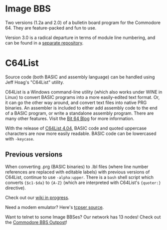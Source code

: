 # Image BBS
Two versions (1.2a and 2.0) of a bulletin board program for the Commodore 64.
They are feature-packed and fun to use.

Version 3.0 is a radical departure in terms of module line numbering, and can be found in a [separate repository](https://github.com/Pinacolada64/ImageBBS3).

# C64List

Source code (both BASIC and assembly language) can be handled using Jeff Hoag's
"C64List" utility.

C64List is a Windows command-line utility (which also works under WINE in Linux) to convert BASIC programs into a more easily-edited text
format. Or, it can go the other way around, and convert text files into native PRG binaries. An assembler is included to either add assembly code
to the end of a BASIC program, or write a standalone assembly program. There are many other features.
Visit the [Bit 64 Blog](http://commodoreserver.com/BlogView.asp?BID=620460DB83BF4CC1AE7FEF4E9AB4A228)
for more information.

With the release of [C64List 4.04](http://facebook.com/groups/c64listgroup),
BASIC code and quoted uppercase characters are now more easily readable.
BASIC code can be lowercased with `-keycase`.

## Previous versions
When converting .prg (BASIC binaries) to .lbl files (where line number references are replaced with editable labels) with previous versions of
C64List, continue to use `-alpha:upper`. There is a `bash` shell script which
converts `{$c1-$da}` to `{A-Z}` (which are interpreted with C64List's `{quoter:}`
directive).

Check out our [wiki in progress](https://github.com/Pinacolada64/ImageBBS/wiki).

Need a modem emulator? Here's [tcpser source](https://github.com/FozzTexx/tcpser).

Want to telnet to some Image BBSes? Our network has 13 nodes! Check out the
[Commodore BBS Outpost](cbbsoutpost.servebbs.com/index.php)!
